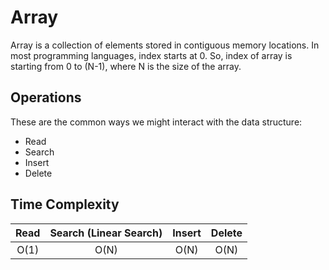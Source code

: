 # Array

Array is a collection of elements stored in contiguous memory locations. In most programming languages, index starts at 0. So, index of array is starting from 0 to (N-1), where N is the size of the array.

## Operations

These are the common ways we might interact with the data structure:

- Read
- Search
- Insert
- Delete

## Time Complexity

| Read | Search (Linear Search) | Insert | Delete |
| :--: | :--------------------: | :----: | :----: |
| O(1) |          O(N)          |  O(N)  |  O(N)  |
